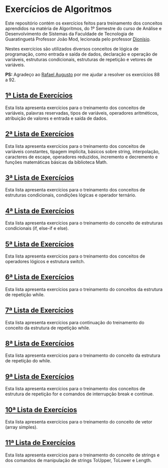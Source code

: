 # Exercícios de Algoritmos
Este repositório contém os exercícios feitos para treinamento dos conceitos aprendidos na matéria de Algoritmos, do 1º Semestre do curso de Análise e Desenvolvimento de Sistemas da Faculdade de Tecnologia de Guaratinguetá Professor João Mod, lecionada pelo professor [Dionísio](https://github.com/dionisioR).

Nestes exercícios são utilizados diversos conceitos de lógica de programação, como entrada e saída de dados, declaração e operação de variáveis, estruturas condicionais, estruturas de repetição e vetores de variáveis.

**PS:** Agradeço ao [Rafael Augusto](https://github.com/rafaelbadas) por me ajudar a resolver os exercícios 88 a 92.

## [1ª Lista de Exercícios](ListaDeExercicios01)
Esta lista apresenta exercícios para o treinamento dos conceitos de variáveis, palavras reservadas, tipos de variáveis, operadores aritméticos, atribuição de valores e entrada e saída de dados.
## [2ª Lista de Exercícios](ListaDeExercicios02)
Esta lista apresenta exercícios para o treinamento dos conceitos de variáveis constantes, tipagem implícita, básicos sobre string, interpolação, caracteres de escape, operadores reduzidos, incremento e decremento e funções matemáticas básicas da biblioteca Math.
## [3ª Lista de Exercícios](ListaDeExercicios03)
Esta lista apresenta exercícios para o treinamento dos conceitos de estruturas condicionais, condições lógicas e operador ternário.
## [4ª Lista de Exercícios](ListaDeExercicios04)
Esta lista apresenta exercícios para o treinamento do conceito de estruturas condicionais (if, else-if e else).
## [5ª Lista de Exercícios](ListaDeExercicios05)
Esta lista apresenta exercícios para o treinamento dos conceitos de operadores lógicos e estrutura switch.
## [6ª Lista de Exercícios](ListaDeExercicios06)
Esta lista apresenta exercícios para o treinamento do conceitos da estrutura de repetição while.
## [7ª Lista de Exercícios](ListaDeExercicios07)
Esta lista apresenta exercícios para continuação do treinamento do conceito da estrutura de repetição while.
## [8ª Lista de Exercícios](ListaDeExercicios08)
Esta lista apresenta exercícios para o treinamento do conceito da estrutura de repetição do while.
## [9ª Lista de Exercícios](ListaDeExercicios09)
Esta lista apresenta exercícios para o treinamento dos conceitos de estrutura de repetição for e comandos de interrupção break e continue.
## [10ª Lista de Exercícios](ListaDeExercicios10)
Esta lista apresenta exercícios para o treinamento do conceito de vetor (array simples).
## [11ª Lista de Exercícios](ListaDeExercicios11)
Esta lista apresenta exercícios para o treinamento do conceito de strings e dos comandos de manipulação de strings ToUpper, ToLower e Length.